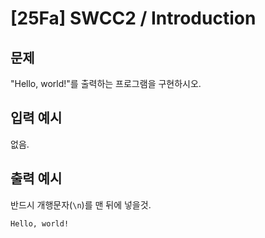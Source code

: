 # [25Fa] SWCC2 / Introduction

## 문제

"Hello, world!"를 출력하는 프로그램을 구현하시오.

## 입력 예시

없음.

## 출력 예시

반드시 개행문자(`\n`)를 맨 뒤에 넣을것.

```bash
Hello, world!

```
